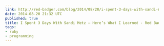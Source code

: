 ```yaml
---
link: http://red-badger.com/blog/2014/08/20/i-spent-3-days-with-sandi-metz-heres-what-i-learned/
date: 2014-08-20 21:32 UTC
published: true
title: I Spent 3 Days With Sandi Metz – Here’s What I Learned - Red Badger
tags:
- ruby
- programming
---
```



